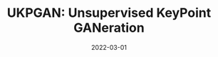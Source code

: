 ---
title: "UKPGAN: Unsupervised KeyPoint GANeration"
collection: publications
permalink: /publications/ukpgan
excerpt: 'In this work, we reckon keypoints under an information compression scheme to represent the whole object. Based on this, we propose UKPGAN, an unsupervised 3D keypoint detector where keypoints are detected so that they could reconstruct the original object shape. Two modules: GAN-based keypoint sparsity control and salient information distillation modules are proposed to locate those important keypoints. Extensive experiments show that our keypoints preserve the semantic information of objects and align well with human annotated part and keypoint labels.'
date: '2022-03-01'
venue: 'CVPR'
image: '/images/ukpgan.jpg'
arxiv: 'https://arxiv.org/abs/2011.11974'
code: 'https://github.com/qq456cvb/UKPGAN'
weight: 200
citation: 'You, Y., Liu, W., Li, Y. L., Wang, W., & Lu, C. (2020). UKPGAN: Unsupervised KeyPoint GANeration. arXiv preprint arXiv:2011.11974.'
authors: '<b>Yang You</b>, Wenhai Liu, Yong-Lu Li, Weiming Wang, Cewu Lu'
---